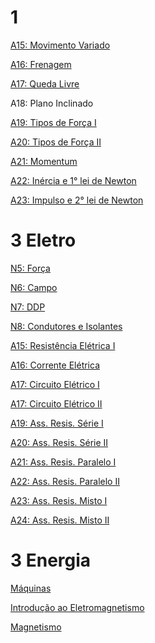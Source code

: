# 1

[A15: Movimento Variado](https://docs.google.com/presentation/d/1jOS24RGCD_bjNcl5pe-nFO-AdVQrfOcAus9dxizc4Ks/edit?usp=sharing)

[A16: Frenagem](https://docs.google.com/presentation/d/1rgbOTWuSTNgwznIbGRerAUT938NCf_AQ7jyxZfY7oq4/edit?usp=sharing)

[A17: Queda Livre](https://docs.google.com/presentation/d/14zUYM6FeZd9aPtN2rqANZ9A3uwfvxCRryg8i1k-969c/edit?usp=sharing)

A18: Plano Inclinado 

[A19: Tipos de Força I](https://docs.google.com/presentation/d/1xxsQxkgAfAof-QedEZG7ZUca9L8LlUONOiHy007eekI/edit?usp=sharing)

[A20: Tipos de Força II](https://docs.google.com/presentation/d/1ie4XS-1-SkuBL_LWPHG9JPWsE6r_iiZ17sB_oQv0I_o/edit?usp=sharing)

[A21: Momentum](https://docs.google.com/presentation/d/1bvzC9TQi34M_yqD4Ni5R2tbgz36SI5NrvxKDRDfjz3k/edit?usp=sharing)

[A22: Inércia e 1° lei de Newton](https://docs.google.com/presentation/d/1S9fXkzfx24CDND13mU2f_sAxFlkHp-FfO8KMiASweMQ/edit?usp=sharing)

[A23: Impulso e 2° lei de Newton](https://docs.google.com/presentation/d/1bpR0T6FPbtCCUmhlpkH_WaMrukMKA9CCu9ST2_1dEng/edit?usp=sharing)

# 3 Eletro

[N5: Força](https://docs.google.com/presentation/d/1j_j56yfSHZWs39_3gbV6E9cFHpRIxwEeOSVXC9t3Uk0/edit?usp=sharing)

[N6: Campo](https://docs.google.com/presentation/d/15r3-1qaySEjlTbuc_HWg0GMS3yT3GwRPg3tFT7QuFeE/edit?usp=sharing)

[N7: DDP](https://docs.google.com/presentation/d/1kGur8oD9VIvmg96qNxzXA_ReRuTioapRwcb7oIo_2fI/edit?usp=sharing)

[N8: Condutores e Isolantes](https://docs.google.com/presentation/d/1X7qkhyrnClFVJ_1CCmnfnWRmx7FrmOOfs-IT7hI_cvI/edit?usp=sharing)

[A15: Resistência Elétrica I](https://docs.google.com/presentation/d/1ijStVdf3D6r402w9bOcdR4mOJoXldvWtfMyQza6oirU/edit?usp=sharing)

[A16: Corrente Elétrica](https://docs.google.com/presentation/d/12D-nMwL2WcSRey5aoeIXgwsD6nyOq03H-6QgnyRPgYc/edit?usp=sharing)

[A17: Circuito Elétrico I](https://docs.google.com/presentation/d/1EbmsRL5xO-8nrUwLYKPVxWzKMafE6ueu85ujGfkfajU/edit?usp=sharing)

[A17: Circuito Elétrico II](https://docs.google.com/presentation/d/1sxpYihpn2nasAY6T4hB8aQR0D5X017D1DczudS-5KTE/edit?usp=sharing)

[A19: Ass. Resis. Série I](https://docs.google.com/presentation/d/11WUMg9gEo_ekXuBL2cIma2xWQrDEHw9yNHBi1OTx120/edit?usp=sharing)

[A20: Ass. Resis. Série II](https://docs.google.com/presentation/d/1ZQmA1mkjPMcT4kPDykr_yaRF51MINccGF5CQTyB1q8g/edit?usp=sharing)

[A21: Ass. Resis. Paralelo I](https://docs.google.com/presentation/d/1zLn3QytruXoMjfaAeIfsFfUppHRugtqRWsekkN8UvAU/edit?usp=sharing)

[A22: Ass. Resis. Paralelo II](https://docs.google.com/presentation/d/1vxj0XyZJYq--hbNO_QjxxdoGhV64reXlKqkcv2x7-JU/edit?usp=sharing)

[A23: Ass. Resis. Misto I]()

[A24: Ass. Resis. Misto II]()


# 3 Energia

[Máquinas](https://docs.google.com/presentation/d/1XgzGknkzrhTfHpXk54HGAfHNxpqo5i06-cFlGeEHuqo/edit?usp=sharing)

[Introdução ao Eletromagnetismo](https://docs.google.com/presentation/d/1Fg-LwcNZI-wdmQKQV6BMm89hYWxEouTtvSJJeURsMog/edit?usp=sharing)

[Magnetismo](https://docs.google.com/presentation/d/1QkLNlwxgehgdXlprGVChOkmfeYxrQMiFnNiyEQUfhxY/edit?usp=sharing)

